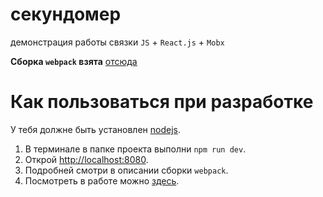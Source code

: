# секундомер
демонстрация работы связки `JS` + `React.js` + `Mobx`

**Сборка `webpack` взята** [отсюда](https://forum.jscourse.com/t/webpack/1769)

# Как пользоваться при разработке

У тебя должне быть установлен [nodejs](https://nodejs.org/en/download/). 

1. В терминале в папке проекта выполни `npm run dev`.
2. Открой [http://localhost:8080](http://localhost:8080).
3. Подробней смотри в описании сборки `webpack`.
4. Посмотреть в работе можно [здесь](https://bob1803.github.io/).
